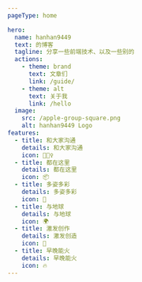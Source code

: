 ```yaml
---
pageType: home

hero:
  name: hanhan9449
  text: 的博客
  tagline: 分享一些前端技术、以及一些别的
  actions:
    - theme: brand
      text: 文章们
      link: /guide/
    - theme: alt
      text: 关于我
      link: /hello
  image:
    src: /apple-group-square.png
    alt: hanhan9449 Logo
features:
  - title: 和大家沟通
    details: 和大家沟通
    icon: 🏃🏻‍♀️
  - title: 都在这里
    details: 都在这里
    icon: 📦
  - title: 多姿多彩
    details: 多姿多彩
    icon: 🎨
  - title: 与地球
    details: 与地球
    icon: 🌍
  - title: 激发创作
    details: 激发创造
    icon: 🌈
  - title: 早晚能火
    details: 早晚能火
    icon: 🔥
---
```

